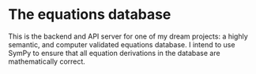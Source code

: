 The equations database
======================
This is the backend and API server for one of my dream projects: a highly
semantic, and computer validated equations database. I intend to use SymPy to
ensure that all equation derivations in the database are mathematically correct.
